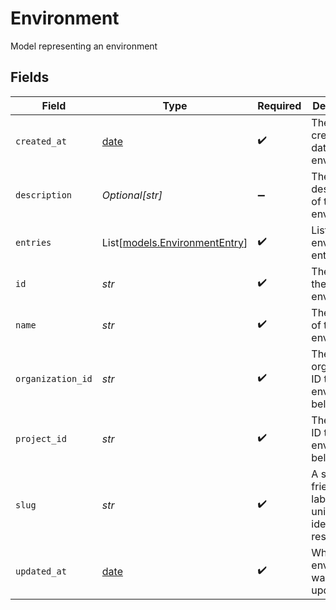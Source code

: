 # Environment

Model representing an environment


## Fields

| Field                                                                | Type                                                                 | Required                                                             | Description                                                          |
| -------------------------------------------------------------------- | -------------------------------------------------------------------- | -------------------------------------------------------------------- | -------------------------------------------------------------------- |
| `created_at`                                                         | [date](https://docs.python.org/3/library/datetime.html#date-objects) | :heavy_check_mark:                                                   | The creation date of the environment                                 |
| `description`                                                        | *Optional[str]*                                                      | :heavy_minus_sign:                                                   | The description of the environment                                   |
| `entries`                                                            | List[[models.EnvironmentEntry](../models/environmententry.md)]       | :heavy_check_mark:                                                   | List of environment entries                                          |
| `id`                                                                 | *str*                                                                | :heavy_check_mark:                                                   | The ID of the environment                                            |
| `name`                                                               | *str*                                                                | :heavy_check_mark:                                                   | The name of the environment                                          |
| `organization_id`                                                    | *str*                                                                | :heavy_check_mark:                                                   | The organization ID this environment belongs to                      |
| `project_id`                                                         | *str*                                                                | :heavy_check_mark:                                                   | The project ID this environment belongs to                           |
| `slug`                                                               | *str*                                                                | :heavy_check_mark:                                                   | A short url-friendly label that uniquely identifies a resource.      |
| `updated_at`                                                         | [date](https://docs.python.org/3/library/datetime.html#date-objects) | :heavy_check_mark:                                                   | When the environment was last updated                                |